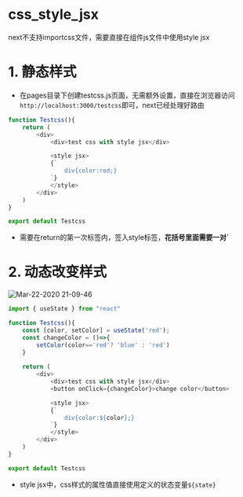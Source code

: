 

# css_style_jsx

next不支持importcss文件，需要直接在组件js文件中使用style jsx

# 1. 静态样式
- 在pages目录下创建testcss.js页面，无需额外设置，直接在浏览器访问`http://localhost:3000/testcss`即可，next已经处理好路由

```javascript
function Testcss(){
    return (
        <div>
            <div>test css with style jsx</div>

            <style jsx>
            {`
                div{color:red;}
            `}
            </style>
        </div>
    )
}

export default Testcss
```
- 需要在return的第一次标签内，签入style标签，**花括号里面需要一对\`**


# 2. 动态改变样式
![Mar-22-2020 21-09-46](https://user-images.githubusercontent.com/26485327/77250241-84a1d200-6c81-11ea-8389-5adb988ecb5a.gif)


```javascript
import { useState } from "react"

function Testcss(){
    const [color, setColor] = useState('red');
    const changeColor = ()=>{
        setColor(color=='red'? 'blue' : 'red')
    }
    
    return (
        <div>
            <div>test css with style jsx</div>
            <button onClick={changeColor}>change color</button>

            <style jsx>
            {`
                div{color:${color};}
            `}
            </style>
        </div>
    )
}

export default Testcss
```
- style jsx中，css样式的属性值直接使用定义的状态变量`${state}`













